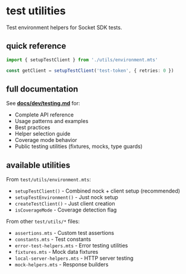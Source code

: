 # test utilities

Test environment helpers for Socket SDK tests.

## quick reference

```typescript
import { setupTestClient } from './utils/environment.mts'

const getClient = setupTestClient('test-token', { retries: 0 })
```

## full documentation

See **[docs/dev/testing.md](../../docs/dev/testing.md)** for:
- Complete API reference
- Usage patterns and examples
- Best practices
- Helper selection guide
- Coverage mode behavior
- Public testing utilities (fixtures, mocks, type guards)

## available utilities

From `test/utils/environment.mts`:
- `setupTestClient()` - Combined nock + client setup (recommended)
- `setupTestEnvironment()` - Just nock setup
- `createTestClient()` - Just client creation
- `isCoverageMode` - Coverage detection flag

From other `test/utils/*` files:
- `assertions.mts` - Custom test assertions
- `constants.mts` - Test constants
- `error-test-helpers.mts` - Error testing utilities
- `fixtures.mts` - Mock data fixtures
- `local-server-helpers.mts` - HTTP server testing
- `mock-helpers.mts` - Response builders
